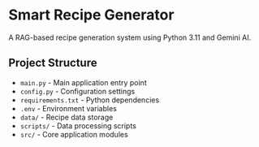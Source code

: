 # Smart Recipe Generator

A RAG-based recipe generation system using Python 3.11 and Gemini AI.

## Project Structure

- `main.py` - Main application entry point
- `config.py` - Configuration settings
- `requirements.txt` - Python dependencies
- `.env` - Environment variables
- `data/` - Recipe data storage
- `scripts/` - Data processing scripts
- `src/` - Core application modules
